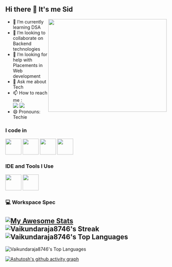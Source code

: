 ## Hi there 👋 It's me Sid


<img align="right" width="370" height="290" src="https://i.pinimg.com/originals/47/f0/34/47f0342cec72b800463bf003eac1257e.gif">
                                               
- 🌱 I’m currently learning DSA
- 👯 I’m looking to collaborate on Backend technologies
- 🤔 I’m looking for help with Placements in Web development
- 💬 Ask me about Tech
- 📫 How to reach me :
<br /> [<img src="https://img.shields.io/badge/Gmail-D14836?style=for-the-badge&logo=gmail&logoColor=white" />](mailto:kvrajakvraja57@gmail.com) [<img src="https://img.shields.io/badge/LinkedIn-0077B5?style=for-the-badge&logo=linkedin&logoColor=white" />](https://www.linkedin.com/in/vaikundaraja-a-k/)
- 😄 Pronouns: Techie
 

### I code in
<img height="50" width="50" src="https://img.icons8.com/color/48/000000/java-coffee-cup-logo.png" /> <img height="50" width="50" src="https://img.icons8.com/color/48/000000/html-5.png" /> <img height="50" width="50" src="https://img.icons8.com/color/48/000000/css3.png" />
<img height="50" width="50" src="https://img.icons8.com/color/48/000000/javascript.png"/> 
### IDE and Tools I Use
<img height="50" width="50" src="https://img.icons8.com/color/48/000000/visual-studio-code-2019.png"/> <img height="50" width="50" src="https://img.icons8.com/color/50/000000/git.png"/> 


### 💻 Workspace Spec

[![My Awesome Stats](https://awesome-github-stats.azurewebsites.net/user-stats/Vaikundaraja8746?cardType=github&theme=github&preferLogin=false&Title=DDDDDD&Background=040101&Ring=DDDDDD&Text=FFFFFF)](https://git.io/awesome-stats-card)<br>
![Vaikundaraja8746's Streak](https://github-readme-streak-stats.herokuapp.com/?user=Vaikundaraja8746&theme=dark&hide_border=true)<br>
![Vaikundaraja8746's Top Languages](https://github-readme-stats.vercel.app/api/top-langs/?username=Vaikundaraja8746&theme=dark&show_icons=true&hide_border=true&layout=compact)<br>
---
![Vaikundaraja8746's Top Languages](https://github-readme-stats.vercel.app/api/top-langs/?username=Vaikundaraja8746&theme=dark&show_icons=true&hide_border=true&layout=compact)

[![Ashutosh's github activity graph](https://github-readme-activity-graph.vercel.app/graph?username=Vaikundaraja8746&bg_color=050505&color=fffaff&line=342acb&point=d3cfcf&area=true&hide_border=true)](https://github.com/ashutosh00710/github-readme-activity-graph)
